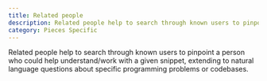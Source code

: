 ```yaml
---
title: Related people
description: Related people help to search through known users to pinpoint a person who could help understand/work with a given snippet, extending to natural language questions about specific programming problems or codebases.
category: Pieces Specific
---
```


Related people help to search through known users to pinpoint a person who could help understand/work with a given snippet, extending to natural language questions about specific programming problems or codebases.
